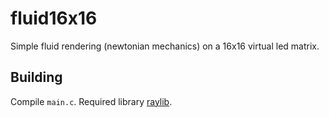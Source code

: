# fluid16x16
Simple fluid rendering (newtonian mechanics) on a 16x16 virtual led matrix.

## Building
Compile `main.c`. Required library [raylib](https://github.com/raysan5/raylib "raylib").

